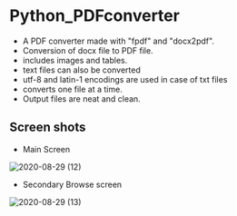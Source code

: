 # Python_PDFconverter
- A PDF converter made with "fpdf" and "docx2pdf".
- Conversion of docx file to PDF file.
- includes images and tables.
- text files can also be converted
- utf-8 and latin-1 encodings are used in case of txt files
- converts one file at a time.
- Output files are neat and clean.

## Screen shots
- Main Screen

![2020-08-29 (12)](https://user-images.githubusercontent.com/64532019/91642034-bb0c2600-ea45-11ea-936a-82dea682f400.png)

- Secondary Browse screen

![2020-08-29 (13)](https://user-images.githubusercontent.com/64532019/91642035-bc3d5300-ea45-11ea-92ed-f56e7ea17cba.png)

